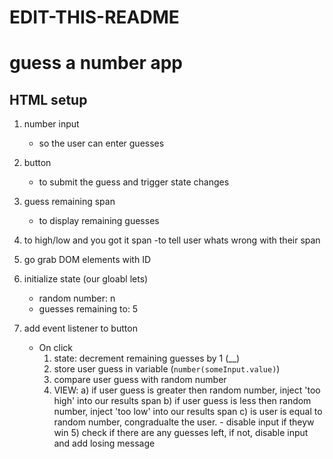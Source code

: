 # EDIT-THIS-README
# guess a number app

## HTML setup
1) number input
    - so the user can enter guesses
2) button
    - to submit the guess and trigger state changes
3) guess remaining span
    - to display remaining guesses
4) to high/low and you got it span
        -to tell user whats wrong with their span


1) go grab DOM elements with ID
2) initialize state  (our gloabl lets)
    - random number: n
    - guesses remaining to: 5
3) add event listener to button
    - On click
        1) state: decrement remaining guesses by 1 (__)
        2) store user guess in variable (`number(someInput.value)`)
        3) compare user guess with random number
        4) VIEW:
            a) if user guess is greater then random number, inject 'too high' into our results span
            b) if user guess is less then random number, inject 'too low' into our results span
            c) is user is equal to random number, congradualte the user.
                - disable input if theyw win
            5) check if there are any guesses left, if not, disable input and add losing message
            